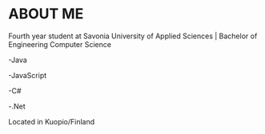 # ABOUT ME

Fourth year student at Savonia University of Applied Sciences | Bachelor of Engineering Computer Science

-Java

-JavaScript

-C#

-.Net


Located in Kuopio/Finland
